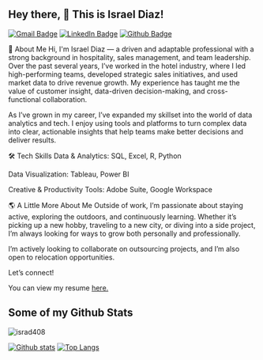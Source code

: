 
## Hey there, 👋 This is Israel Diaz!

[![Gmail Badge](https://img.shields.io/badge/-97diazisrael@gmail.com-c14438?style=flat&logo=Gmail&logoColor=white&link=mailto:97diazisrael@gmail.com)](mailto:97diazisrael@gmail.com) 
[![LinkedIn Badge](https://img.shields.io/badge/-Israel%20Diaz-0072b1?style=flat&logo=linkedin&logoColor=white)](https://www.linkedin.com/in/israel-diaz408) [![Github Badge](https://img.shields.io/badge/-israd408-grey?style=flat&logo=github&logoColor=white&link=https://github.com/israd408/)](https://www.github.com/israd408/) <p align='left'>👋 About Me
Hi, I'm Israel Diaz — a driven and adaptable professional with a strong background in hospitality, sales management, and team leadership. Over the past several years, I’ve worked in the hotel industry, where I led high-performing teams, developed strategic sales initiatives, and used market data to drive revenue growth. My experience has taught me the value of customer insight, data-driven decision-making, and cross-functional collaboration.

As I’ve grown in my career, I’ve expanded my skillset into the world of data analytics and tech. I enjoy using tools and platforms to turn complex data into clear, actionable insights that help teams make better decisions and deliver results.

🛠️ Tech Skills
Data & Analytics: SQL, Excel, R, Python

Data Visualization: Tableau, Power BI

Creative & Productivity Tools: Adobe Suite, Google Workspace

🌎 A Little More About Me
Outside of work, I’m passionate about staying active, exploring the outdoors, and continuously learning. Whether it’s picking up a new hobby, traveling to a new city, or diving into a side project, I’m always looking for ways to grow both personally and professionally.

I’m actively looking to collaborate on outsourcing projects, and I’m also open to relocation opportunities.

Let’s connect!</p><p align='left'> You can view my resume <a href='https://docs.google.com/document/d/1UsjrQtXm5P7E0jjsTXqBOwDtLD4J448ANYNoyxj7Avc/edit?usp=sharing ' target=_blank><u>here</u>.</a></p>
## Some of my Github Stats
<p align=left> <img src=https://komarev.com/ghpvc/?username=israd408 alt=israd408 /> </p>

[![Github stats](https://github-readme-stats.vercel.app/api?username=israd408&show_icons=true&include_all_commits=true)](https://github.com/israd408/github-readme-stats)
[![Top Langs](https://github-readme-stats.vercel.app/api/top-langs/?username=israd408&layout=compact)](https://github.com/israd408/github-readme-stats)


